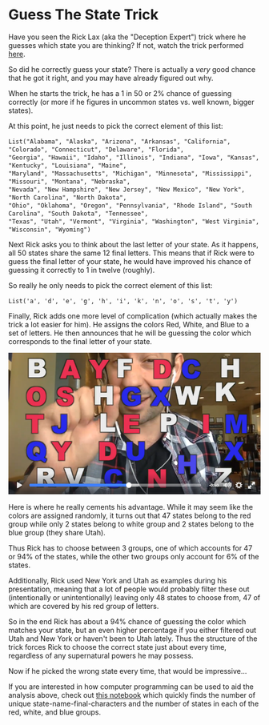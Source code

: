 # Guess The State Trick
Have you seen the Rick Lax (aka the "Deception Expert") trick where he guesses which state you are thinking? If not, watch the trick performed [here](https://www.facebook.com/DeceptionExpert/videos/525098757671982/).

So did he correctly guess your state? There is actually a _very_ good chance that he got it right, and you may have already figured out why.

When he starts the trick, he has a 1 in 50 or 2% chance of guessing correctly (or more if he figures in uncommon states vs. well known, bigger states).

At this point, he just needs to pick the correct element of this list:
```{scala}
List("Alabama", "Alaska", "Arizona", "Arkansas", "California", "Colorado", "Connecticut", "Delaware", "Florida",
"Georgia", "Hawaii", "Idaho", "Illinois", "Indiana", "Iowa", "Kansas", "Kentucky", "Louisiana", "Maine", 
"Maryland", "Massachusetts", "Michigan", "Minnesota", "Mississippi", "Missouri", "Montana", "Nebraska", 
"Nevada", "New Hampshire", "New Jersey", "New Mexico", "New York", "North Carolina", "North Dakota", 
"Ohio", "Oklahoma", "Oregon", "Pennsylvania", "Rhode Island", "South Carolina", "South Dakota", "Tennessee",
"Texas", "Utah", "Vermont", "Virginia", "Washington", "West Virginia", "Wisconsin", "Wyoming")
```

Next Rick asks you to think about the last letter of your state. As it happens, all 50 states share the same 12 final letters. This means that if Rick were to guess the final letter of your state, he would have improved his chance of guessing it correctly to 1 in twelve (roughly). 

So really he only needs to pick the correct element of this list:
```{scala}
List('a', 'd', 'e', 'g', 'h', 'i', 'k', 'n', 'o', 's', 't', 'y')
```

Finally, Rick adds one more level of complication (which actually makes the trick a lot easier for him). He assigns the colors Red, White, and Blue to a set of letters. He then announces that he will be guessing the color which corresponds to the final letter of your state.

![Letter Colors](https://github.com/EvanOman/GuessTheStateTrick/blob/master/colors.PNG)

Here is where he really cements his advantage. While it may seem like the colors are assigned randomly, it turns out that 47 states belong to the red group while only 2 states belong to white group and 2 states belong to the blue group (they share Utah).

Thus Rick has to choose between 3 groups, one of which accounts for 47 or 94% of the states, while the other two groups only account for 6% of the states.

Additionally, Rick used New York and Utah as examples during his presentation, meaning that a lot of people would probably filter these out (intentionally or unintentionally) leaving only 48 states to choose from, 47 of which are covered by his red group of letters.

So in the end Rick has about a 94% chance of guessing the color which matches your state, but an even higher percentage if you either filtered out Utah and New York or haven't been to Utah lately. Thus the structure of the trick forces Rick to choose the correct state just about every time, regardless of any supernatural powers he may possess.

Now if he picked the wrong state every time, that would be impressive...

If you are interested in how computer programming can be used to aid the analysis above, check out [this notebook](http://www.evanoman.com/GuessTheState.html) which quickly finds the number of unique state-name-final-characters and the number of states in each of the red, white, and blue groups.
